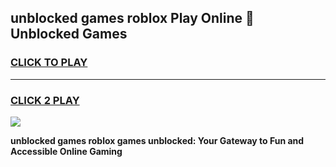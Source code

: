 
## unblocked games roblox Play Online 👋 Unblocked Games
<h3>
<a href="https://premium.freeplayer.one?title=unblocked_games_roblox&ref=19F">CLICK TO PLAY</a></h3>
<hr>

<h3>
<a href="https://premium.freeplayer.one?title=unblocked_games_roblox&ref=19F">CLICK 2 PLAY</a>
  
</h3>

<a href="https://premium.freeplayer.one?title=unblocked_games_roblox&ref=19F"><img src="https://clearcache.store/games.png"></a>


**unblocked games roblox games unblocked: Your Gateway to Fun and Accessible Online Gaming**
